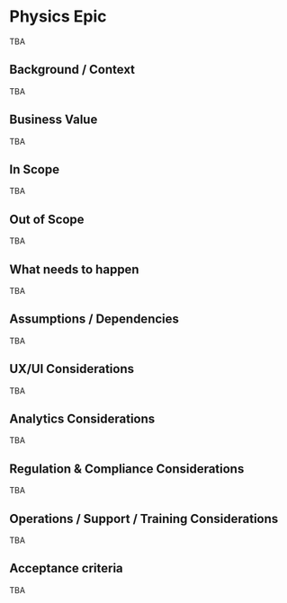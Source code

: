 # Physics Epic

TBA

## Background / Context

TBA

## Business Value

TBA

## In Scope

TBA

## Out of Scope

TBA

## What needs to happen

TBA

## Assumptions / Dependencies

TBA

## UX/UI Considerations

TBA

## Analytics Considerations

TBA

## Regulation & Compliance Considerations

TBA

## Operations / Support / Training Considerations

TBA

## Acceptance criteria

TBA
